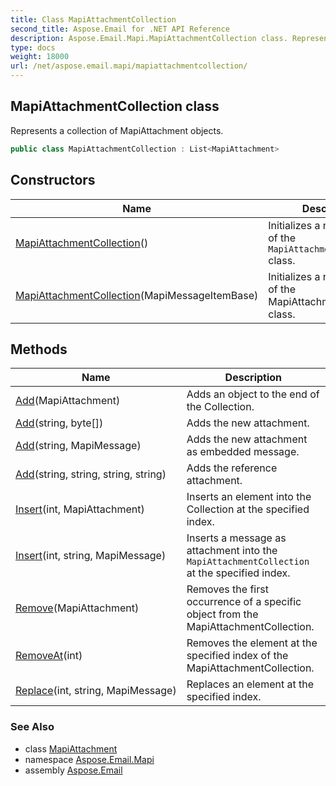 ```yaml
---
title: Class MapiAttachmentCollection
second_title: Aspose.Email for .NET API Reference
description: Aspose.Email.Mapi.MapiAttachmentCollection class. Represents a collection of MapiAttachment objects
type: docs
weight: 18000
url: /net/aspose.email.mapi/mapiattachmentcollection/
---
```

## MapiAttachmentCollection class

Represents a collection of MapiAttachment objects.

```csharp
public class MapiAttachmentCollection : List<MapiAttachment>
```

## Constructors

| Name | Description |
| --- | --- |
| [MapiAttachmentCollection](mapiattachmentcollection/#constructor)() | Initializes a new instance of the `MapiAttachmentCollection` class. |
| [MapiAttachmentCollection](mapiattachmentcollection/#constructor_1)(MapiMessageItemBase) | Initializes a new instance of the MapiAttachmentCollection class. |

## Methods

| Name | Description |
| --- | --- |
| [Add](../../aspose.email.mapi/mapiattachmentcollection/add/#add)(MapiAttachment) | Adds an object to the end of the Collection. |
| [Add](../../aspose.email.mapi/mapiattachmentcollection/add/#add_3)(string, byte[]) | Adds the new attachment. |
| [Add](../../aspose.email.mapi/mapiattachmentcollection/add/#add_2)(string, MapiMessage) | Adds the new attachment as embedded message. |
| [Add](../../aspose.email.mapi/mapiattachmentcollection/add/#add_4)(string, string, string, string) | Adds the reference attachment. |
| [Insert](../../aspose.email.mapi/mapiattachmentcollection/insert/#insert)(int, MapiAttachment) | Inserts an element into the Collection at the specified index. |
| [Insert](../../aspose.email.mapi/mapiattachmentcollection/insert/#insert_2)(int, string, MapiMessage) | Inserts a message as attachment into the `MapiAttachmentCollection` at the specified index. |
| [Remove](../../aspose.email.mapi/mapiattachmentcollection/remove/#remove)(MapiAttachment) | Removes the first occurrence of a specific object from the MapiAttachmentCollection. |
| [RemoveAt](../../aspose.email.mapi/mapiattachmentcollection/removeat/#removeat)(int) | Removes the element at the specified index of the MapiAttachmentCollection. |
| [Replace](../../aspose.email.mapi/mapiattachmentcollection/replace/)(int, string, MapiMessage) | Replaces an element at the specified index. |

### See Also

* class [MapiAttachment](../mapiattachment/)
* namespace [Aspose.Email.Mapi](../../aspose.email.mapi/)
* assembly [Aspose.Email](../../)


